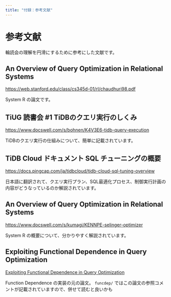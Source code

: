 ```yaml
---
title: "付録：参考文献"
---
```

# 参考文献
輪読会の理解を円滑にするために参考にした文献です。

## An Overview of Query Optimization in Relational Systems
https://web.stanford.edu/class/cs345d-01/rl/chaudhuri98.pdf

System R の論文です。

## TiUG 読書会 #1 TiDBのクエリ実行のしくみ
https://www.docswell.com/s/bohnen/K4V3E6-tidb-query-execution

TiDBのクエリ実行の仕組みについて、簡単に記載されています。

## TiDB Cloud ドキュメント SQL チューニングの概要
https://docs.pingcap.com/ja/tidbcloud/tidb-cloud-sql-tuning-overview

日本語に翻訳されて、クエリ実行プラン、SQL最適化プロセス、制御実行計画の内容がどうなっているのか解説されています。

## An Overview of Query Optimization in Relational Systems
https://www.docswell.com/s/kumagi/KENNPE-selinger-optimizer

System R の概要について、分かりやすく解説されています。

## Exploiting Functional Dependence in Query Optimization
[Exploiting Functional Dependence in Query Optimization](https://cs.uwaterloo.ca/research/tr/2000/11/CS-2000-11.thesis.pdf)

Function Dependence の実装の元の論文。 `funcdep/` ではこの論文の参照コメントが記載されていますので、併せて読むと良いかも



